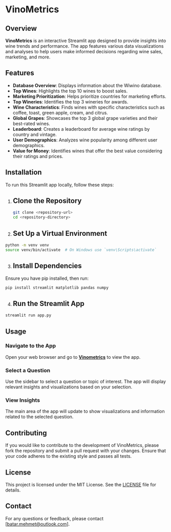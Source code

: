 # VinoMetrics

## Overview

**VinoMetrics** is an interactive Streamlit app designed to provide insights into wine trends and performance. The app features various data visualizations and analyses to help users make informed decisions regarding wine sales, marketing, and more.

## Features

- **Database Overview**: Displays information about the Wiwino database.
- **Top Wines**: Highlights the top 10 wines to boost sales.
- **Marketing Prioritization**: Helps prioritize countries for marketing efforts.
- **Top Wineries**: Identifies the top 3 wineries for awards.
- **Wine Characteristics**: Finds wines with specific characteristics such as coffee, toast, green apple, cream, and citrus.
- **Global Grapes**: Showcases the top 3 global grape varieties and their best-rated wines.
- **Leaderboard**: Creates a leaderboard for average wine ratings by country and vintage.
- **User Demographics**: Analyzes wine popularity among different user demographics.
- **Value for Money**: Identifies wines that offer the best value considering their ratings and prices.

## Installation

To run this Streamlit app locally, follow these steps:

1. ## Clone the Repository

   ```bash
   git clone <repository-url>
   cd <repository-directory>
   ```
2. ## Set Up a Virtual Environment

```bash
python -m venv venv
source venv/bin/activate  # On Windows use `venv\Scripts\activate`
```
3. ## Install Dependencies 

Ensure you have pip installed, then run:

```bash
pip install streamlit matplotlib pandas numpy
```
4. ## Run the Streamlit App
```bash
streamlit run app.py
```

## Usage

### Navigate to the App

Open your web browser and go to [**Vinometrics**](http://mainpy-ftbfy4zmtcvfkaycbjruu4.streamlit.app) to view the app.

### Select a Question

Use the sidebar to select a question or topic of interest. The app will display relevant insights and visualizations based on your selection.

### View Insights

The main area of the app will update to show visualizations and information related to the selected question.


## Contributing

If you would like to contribute to the development of VinoMetrics, please fork the repository and submit a pull request with your changes. Ensure that your code adheres to the existing style and passes all tests.

## License

This project is licensed under the MIT License. See the [LICENSE](LICENSE) file for details.

## Contact

For any questions or feedback, please contact [batar.mehmet@outlook.com].
